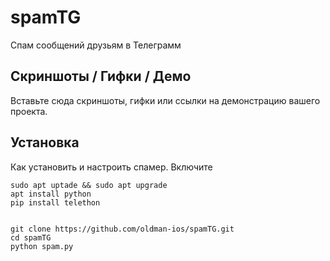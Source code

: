# spamTG
Спам сообщений друзьям в Телеграмм

## Скриншоты / Гифки / Демо

Вставьте сюда скриншоты, гифки или ссылки на демонстрацию вашего проекта.

## Установка

Как установить и настроить спамер. Включите 

```
sudo apt uptade && sudo apt upgrade
apt install python
pip install telethon


git clone https://github.com/oldman-ios/spamTG.git
cd spamTG
python spam.py
```
